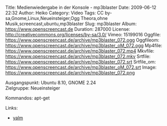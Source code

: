Title: Medienwiedergabe in der Konsole - mp3blaster
Date: 2009-06-12 22:32
Author: Heiko
Category: Video
Tags: CC by-sa,Gnome,Linux,Neueinsteiger,Ogg Theora,ohne Musik,screencast,ubuntu,mp3blaster
Slug: mp3blaster
Album: https://www.openscreencast.de
Duration: 287000
License: http://creativecommons.org/licenses/by-sa/3.0/
Vimeo: 15199016
Oggfile: https://www.openscreencast.de/archive/mp3blaster_072.ogg
Oggfileom: https://www.openscreencast.de/archive/mp3blaster_oM_072.ogg
Mp4file: https://www.openscreencast.de/archive/mp3blaster_072.mp4
Mkvfile: https://www.openscreencast.de/archive/mp3blaster_072.mkv
Srtfile: https://www.openscreencast.de/archive/mp3blaster_072.srt
Srtfile_om: https://www.openscreencast.de/archive/mp3blaster_oM_072.srt
Image: https://www.openscreencast.de/archive/mp3blaster_072.png

Ausgangspunkt: Ubuntu 8.10, GNOME 2.24  
Zielgruppe: Neueinsteiger  

Kommandos: apt-get

Links:

  * [yalm](http://www.yalmagazine.org/)

